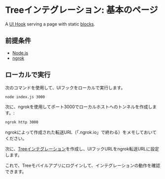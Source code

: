 # Treeインテグレーション: 基本のページ

A [UI Hook](https://treedocs.now.sh/docs/v1/hooks/ui/introduction/) serving a page with static [blocks](https://treedocs.now.sh/docs/v1/blocks/basic/).

## 前提条件

- [Node.js](https://nodejs.org)
- [ngrok](https://ngrok.com)

## ローカルで実行

次のコマンドを使用して、UIフックをローカルで実行します。

```bash
node index.js 3000
```

次に、ngrokを使用してポート3000でローカルホストへのトンネルを作成します。:

```bash
ngrok http 3000
```

ngrokによって作成された転送URL（「.ngrok.io」で終わる）をメモしておいてください。

次に、[Treeインテグレーション](https://treedocs.now.sh/docs/v1/getting-started/)を作成し、UIフックURLをngrok転送URLに設定します。

これで、Treeモバイルアプリにログインして、インテグレーションの動作を確認できます。
